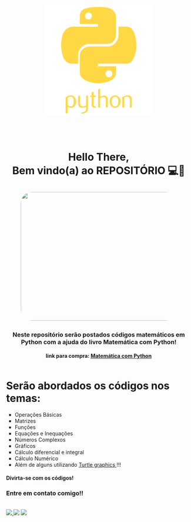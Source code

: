 <header>
  <h1 align="center">
    <figure>
      <img align="center" alt="sudoPedro-Python" height="300" width="300" src="https://raw.githubusercontent.com/devicons/devicon/master/icons/python/python-plain-wordmark.svg" width="300" height="300"/>
    </figure>
    <br>
    <br>
    Hello There, <br>
    Bem vindo(a) ao REPOSITÓRIO 💻🐍    
  </h1>
  <h2 align="center">
    <figure>
       <img src="https://github.com/sudoAptIPedro/phpKillJava/blob/main/programming2.gif" width="800" height="350" frameBorder="0" class="giphy-embed" style="border-radius:30px;">
    </figure>
  </h2>
  <h3>
    Neste repositório serão postados códigos matemáticos em Python com a ajuda do livro Matemática com Python!
  </h3>
  <h4> 
    link para compra: <a href="https://www.amazon.com.br/Matemática-com-Python-Guia-Prático/dp/8575227068/ref=sr_1_1?adgrpid=128173141162&gclid=Cj0KCQiA5aWOBhDMARIsAIXLlkfSAr8hdeudlE_A6CLvWOxN7pdd7drdfBKb9mtqYlV1LxgUFPjlGZoaAnM8EALw_wcB&hvadid=542109765727&hvdev=c&hvlocphy=1001652&hvnetw=g&hvqmt=e&hvrand=8192921175235962091&hvtargid=kwd-580218362636&hydadcr=5734_11235962&keywords=matemática+com+python&qid=1640625948&sr=8-1" target="_blank"> Matemática com Python </a>
  </h4>
</header>
<main> 
  <div class="container"> 
    <h1> Serão abordados os códigos nos temas: </h1>
    <nav> 
      <ul type="square">
        <li> Operações Básicas </li>
        <li> Matrizes </li>
        <li> Funções </li>
        <li> Equações e Inequações </li>
        <li> Números Complexos </li>
        <li> Gráficos </li>
        <li> Cálculo diferencial e integral </li>
        <li> Cálculo Numérico </li>
        <li> Além de alguns utilizando <a href="https://docs.python.org/3/library/turtle.html"> Turtle graphics </a>!!!</li> 
    </nav>
    <h4> Divirta-se com os códigos! </h4>
  </div>
</main>
<footer>
  <h3> Entre em contato comigo!! </h3>
  <br>
  <a href="tel:21971292477" target="_blank"><img src="https://img.shields.io/badge/WhatsApp-25D366?style=for-the-badge&logo=whatsapp&logoColor=white" target="_blank">  </a>
  <a href="mailto:2003arthurdacosta8@gmail.com" target="_blank"><img src="https://img.shields.io/badge/Gmail-D14836?style=for-the-badge&logo=gmail&logoColor=white" target="_blank"></a>
  <a href="https://www.linkedin.com/in/pedro-arthur-5518721a5" target="_blank"><img src="https://img.shields.io/badge/LinkedIn-0077B5?style=for-the-badge&logo=linkedin&logoColor=white" target="_blank"> </a>
  <br>
</footer>  
